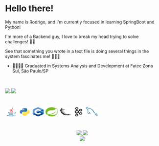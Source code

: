 # Hello there!

My name is Rodrigo, and I'm currently focused in learning SpringBoot and Python!

I'm more of a Backend guy, I love to break my head trying to solve challenges! 🤔🤔

See that something you wrote in a text file is doing several things in the system fascinates me! 🤩🤖👾

- 👨‍🎓👨‍💻 Graduated in Systems Analysis and Development at Fatec Zona Sul, São Paulo/SP

##

[</br><img align="center" src="https://img.shields.io/badge/linkedin-%230077B5.svg?&style=for-the-badge&logo=linkedin&logoColor=white" /> ](https://www.linkedin.com/in/rodrigo-mosken/)
[<img align="center" src="https://img.shields.io/badge/email-0072C6.svg?&style=for-the-badge&logo=Gmail&logoColor=white" />](mailto:rodrigo.mosken@outlook.com)

##

<div style="display: inline_block" > </br>
  <img align="center" alt="java" height="30" width="40" src="https://github.com/devicons/devicon/blob/master/icons/java/java-original.svg">
  <img align="center" alt="python" height="30" width="40" src="https://github.com/devicons/devicon/blob/master/icons/python/python-original.svg">
  <img align="center" alt="cpp" height="30" width="40" src="https://github.com/devicons/devicon/blob/master/icons/cplusplus/cplusplus-original.svg">
  <img align="center" alt="spring" height="30" width="40" src="https://github.com/devicons/devicon/blob/master/icons/spring/spring-original.svg">
  <img align="center" alt="flask" height="30" width="40" src="https://github.com/devicons/devicon/blob/master/icons/flask/flask-original.svg">
  <img align="center" alt="kafka" height="30" width="40" src="https://github.com/devicons/devicon/blob/master/icons/apachekafka/apachekafka-original.svg">
  <img align="center" alt="mysql" height="30" width="40" src="https://github.com/devicons/devicon/blob/master/icons/mysql/mysql-original.svg">
</div> 

##

<div align="center"></br>
  <a href="https://github.com/romosken">
  <img height="160em" src="https://github-readme-stats.vercel.app/api?username=romosken&show_icons=true&theme=dracula&include_all_commits=true&count_private=true"/>
  <img height="160em" src="https://github-readme-stats.vercel.app/api/top-langs/?username=romosken&layout=compact&langs_count=5&theme=dracula"/>
</div>

<div align="center">
  <img src="https://github.com/eagrundy/eagrundy/blob/output/github-contribution-grid-snake.svg"/>
</div>

##


